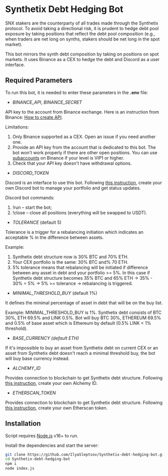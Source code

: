 # Synthetix Debt Hedging Bot
SNX stakers are the counterparty of all trades made through the Synthetix protocol. To avoid taking a directional risk, it is prudent to hedge debt pool exposure by taking positions that reflect the debt pool composition (e.g., when traders are net long on synths, stakers should be net long in the spot market). 

This bot mirrors the synth debt composition by taking on positions on spot markets. It uses Binance as a CEX to hedge the debt and Discord as a user interface.


   
## Required Parameters
To run this bot, it is needed to enter these parameters in the **.env** file:

- *BINANCE_API*, *BINANCE_SECRET* 
  
API key to the account from Binance exchange. Here is an instruction from Binance: [How to create API](https://www.binance.com/en/support/faq/360002502072).
  
Limitations:
1. Only Binance supported as a CEX. Open an issue if you need another one.
2. Provide an API key from the account that is dedicated to this bot. The bot won't work properly if there are other open positions. You can use [subaccounts](https://www.binance.com/en/support/faq/360020632811) on Binance if your level is VIP1 or higher.
3. Check that your API key doesn't have withdrawal options.

- *DISCORD_TOKEN*

Discord is an interface to use this bot. Following [this instruction](https://www.writebots.com/discord-bot-token/), create your own Discord bot to manage your portfolio and get status updates. 

Discord bot commands:
1. !run – start the bot;
2. !close – close all positions (everything will be swapped to USDT).

- *TOLERANCE* (default 5)

Tolerance is a trigger for a rebalancing initiation which indicates an acceptable % in the difference between assets.

Example:
1. Synthetix debt structure now is 30% BTC and 70% ETH.
2. Your CEX portfolio is the same: 30% BTC and% 70 ETH.
3. 5% tolerance means that rebalancing will be initiated if difference between any asset in debt and your portfolio >= 5%. In this case if Synthetix debt structure becomes 35% BTC and 65% ETH -> 35% - 30% = 5% -> 5% >= tolerance -> rebalancing is triggered. 

- *MINIMAL_THRESHOLD_BUY* (default 1%)

It defines the minimal percentage of asset in debt that will be on the buy list. 

Example: MINIMAL_THRESHOLD_BUY is 1%. Synthetix debt consists of BTC 30%, ETH 69.5% and LINK 0.5%. Bot will buy BTC 30%, ETHEREUM 69.5% and 0.5% of base asset which is Ethereum by default (0.5% LINK < 1% threshold). 

- *BASE_CURRENCY (default ETH)*

If it's impossible to buy an asset from Synthetix debt on current CEX or an asset from Synthetix debt doesn't reach a minimal threshold buy, the bot will buy base currency instead.

- *ALCHEMY_ID*
  
Provides connection to blockchain to get Synthetix debt structure. Following [this instruction](https://docs.alchemy.com/alchemy/introduction/getting-started), create your own Alchemy ID. 

- *ETHERSCAN_TOKEN*

Provides connection to blockchain to get Synthetix debt structure. Following [this instruction](https://etherscan.io/apidocs), create your own Etherscan token.


## Installation

Script requires [Node.js](https://nodejs.org/) v16+ to run.

Install the dependencies and start the server:

```sh
git clone https://github.com/IlyaSleptsov/Synthetix-debt-hedging-bot.git
cd Synthetix-debt-hedging-bot
npm i
node index.js
```
